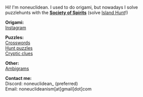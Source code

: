 Hi! I'm noneuclidean. I used to do origami, but nowadays I solve puzzlehunts with the **[Society of Spirits](https://www.puzzles.wiki/wiki/Puzzle_Islanders)** (solve [Island Hunt](https://islandpuzzlehunt.com/)!)

**Origami:**<br>
[Instagram](https://www.instagram.com/noneuclidean_)

**Puzzles:**<br>
[Crosswords](crosswords.md)<br>
[Hunt puzzles](hunt.md)<br>
[Cryptic clues](cryptics.md)

**Other:**<br>
[Ambigrams](ambigrams.md)

**Contact me:**<br>
Discord: noneuclidean_ (preferred)<br>
Email: noneuclideanism[at]gmail[dot]com
